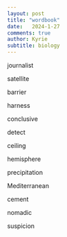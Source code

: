 ```yaml
---
layout: post
title: "wordbook"
date:   2024-1-27
comments: true
author: Kyrie
subtitle: biology
---
```


journalist

satellite

barrier

harness

conclusive

detect

ceiling

hemisphere

precipitation

Mediterranean

cement

nomadic

suspicion


